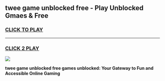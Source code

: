 
## twee game unblocked free - Play Unblocked Gmaes & Free
<h3>
<a href="https://news.freeplayer.one?title=twee_game_unblocked_free&ref=23F">CLICK TO PLAY</a></h3>
<hr>

<h3>
<a href="https://news.freeplayer.one?title=twee_game_unblocked_free&ref=23F">CLICK 2 PLAY</a>
  
</h3>

<a href="https://news.freeplayer.one?title=twee_game_unblocked_free&ref=23F/"><img src="https://clearcache.store/games.png"></a>


**twee game unblocked free games unblocked: Your Gateway to Fun and Accessible Online Gaming**
